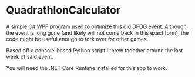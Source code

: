 # QuadrathlonCalculator
A simple C# WPF program used to optimize [this old DFOG event.](https://www.dfoneople.com/news/events/1124/Queen-of-Skardi-Quadrathlon)
Although the event is long gone (and likely will not come back in this exact form), the code might be useful enough to fork over for other games.

Based off a console-based Python script I threw together around the last week of said event.

You will need the .NET Core Runtime installed for this app to work.
